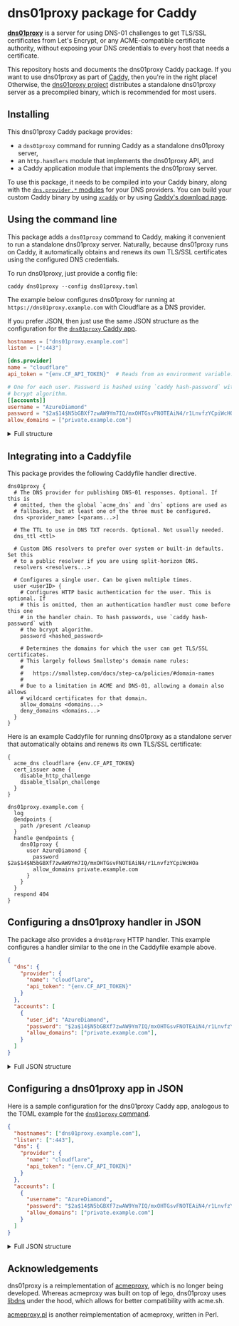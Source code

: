 # dns01proxy package for Caddy

[**dns01proxy**](https://github.com/liujed/dns01proxy) is a server for using
DNS-01 challenges to get TLS/SSL certificates from Let's Encrypt, or any
ACME-compatible certificate authority, without exposing your DNS credentials to
every host that needs a certificate.

This repository hosts and documents the dns01proxy Caddy package. If you want
to use dns01proxy as part of [Caddy](https://caddyserver.com/), then you're in
the right place! Otherwise, the [dns01proxy
project](https://github.com/liujed/dns01proxy) distributes a standalone
dns01proxy server as a precompiled binary, which is recommended for most users.

## Installing

This dns01proxy Caddy package provides:
* a `dns01proxy` command for running Caddy as a standalone dns01proxy server,
* an `http.handlers` module that implements the dns01proxy API, and
* a Caddy application module that implements the dns01proxy server.

To use this package, it needs to be compiled into your Caddy binary, along with
the [`dns.provider.*` modules](https://caddyserver.com/docs/modules/) for your
DNS providers. You can build your custom Caddy binary by using
[`xcaddy`](https://caddyserver.com/docs/build#xcaddy) or by using [Caddy's
download page](https://caddyserver.com/download).


## Using the command line

This package adds a `dns01proxy` command to Caddy, making it convenient to run
a standalone dns01proxy server. Naturally, because dns01proxy runs on Caddy, it
automatically obtains and renews its own TLS/SSL certificates using the
configured DNS credentials.

To run dns01proxy, just provide a config file:
```
caddy dns01proxy --config dns01proxy.toml
```

The example below configures dns01proxy for running at
`https://dns01proxy.example.com` with Cloudflare as a DNS provider.

If you prefer JSON, then just use the same JSON structure as the configuration
for the [`dns01proxy` Caddy app](#configuring-a-dns01proxy-app-in-json).

```toml
hostnames = ["dns01proxy.example.com"]
listen = [":443"]

[dns.provider]
name = "cloudflare"
api_token = "{env.CF_API_TOKEN}"  # Reads from an environment variable.

# One for each user. Password is hashed using `caddy hash-password` with the
# bcrypt algorithm.
[[accounts]]
username = "AzureDiamond"
password = "$2a$14$N5bGBXf7zwAW9Ym7IQ/mxOHTGsvFNOTEAiN4/r1LnvfzYCpiWcHOa"
allow_domains = ["private.example.com"]
```

<details>
<summary>Full structure</summary>

```toml
# The server's hostnames. Used for obtaining TLS/SSL certificates.
hostnames = ["<hostname>"]

# The sockets on which to listen.
listen = ["<ip_addr:port>"]

# Configures the set of trusted proxies, for accurate logging of client IP
# addresses. This must be an `http.ip_sources` Caddy module. See Caddy's module
# documentation at https://caddyserver.com/docs/modules/
#
# Note that Caddy documents its modules' options in JSON. You'll need to
# configure the module in TOML. For example, to configure
# `http.ip_sources.static`:
#
#     [trusted_proxies]
#     source = "static"
#     ranges = ["10.0.0.1", "192.168.0.1"]
#
[trusted_proxies]
source = "<module_name>"
# •••  # Module-specific configuration goes here.

[dns]
# The TTL to use in DNS TXT records. Optional. Not usually needed.
ttl = "<ttl>"  # e.g., "2m"

# Custom DNS resolvers to prefer over system or built-in defaults. Set this to
# a public resolver if you are using split-horizon DNS.
resolvers = ["<resolver>"]

# The DNS provider for publishing DNS-01 responses. This must be a
# `dns.providers` Caddy module. See Caddy's module documentation at
# https://caddyserver.com/docs/modules/
#
# Note that Caddy documents its modules' options in JSON. You'll need to
# configure the module in TOML. For example, to configure
# `dns.providers.cloudflare`:
#
#     [dns.provider]
#     name = "cloudflare"
#     api_token = "{env.CF_API_TOKEN}"  # Reads from an environment variable.
#
[dns.provider]
name = "<provider_name>"
# •••  # Module-specific configuration goes here.


# Configures HTTP basic authentication and the domains for which each user can
# get TLS/SSL certificates.
[[accounts]]
user_id = "<userID>"
password = "<hashed_password>"  # To hash passwords, use `caddy hash-password`.

# These largely follow Smallstep's domain name rules:
#
#   https://smallstep.com/docs/step-ca/policies/#domain-names
#
# Due to a limitation in ACME and DNS-01, allowing a domain also allows
# wildcard certificates for that domain.
allow_domains = ["<domain>"]
deny_domains = ["<domain>"]
```

</details>

## Integrating into a Caddyfile

This package provides the following Caddyfile handler directive.
```
dns01proxy {
  # The DNS provider for publishing DNS-01 responses. Optional. If this is
  # omitted, then the global `acme_dns` and `dns` options are used as
  # fallbacks, but at least one of the three must be configured.
  dns <provider_name> [<params...>]

  # The TTL to use in DNS TXT records. Optional. Not usually needed.
  dns_ttl <ttl>

  # Custom DNS resolvers to prefer over system or built-in defaults. Set this
  # to a public resolver if you are using split-horizon DNS.
  resolvers <resolvers...>

  # Configures a single user. Can be given multiple times.
  user <userID> {
    # Configures HTTP basic authentication for the user. This is optional. If
    # this is omitted, then an authentication handler must come before this one
    # in the handler chain. To hash passwords, use `caddy hash-password` with
    # the bcrypt algorithm.
    password <hashed_password>

    # Determines the domains for which the user can get TLS/SSL certificates.
    # This largely follows Smallstep's domain name rules:
    #
    #   https://smallstep.com/docs/step-ca/policies/#domain-names
    #
    # Due to a limitation in ACME and DNS-01, allowing a domain also allows
    # wildcard certificates for that domain.
    allow_domains <domains...>
    deny_domains <domains...>
  }
}
```

Here is an example Caddyfile for running dns01proxy as a standalone server that
automatically obtains and renews its own TLS/SSL certificate:
```
{
  acme_dns cloudflare {env.CF_API_TOKEN}
  cert_issuer acme {
    disable_http_challenge
    disable_tlsalpn_challenge
  }
}

dns01proxy.example.com {
  log
  @endpoints {
    path /present /cleanup
  }
  handle @endpoints {
    dns01proxy {
      user AzureDiamond {
        password $2a$14$N5bGBXf7zwAW9Ym7IQ/mxOHTGsvFNOTEAiN4/r1LnvfzYCpiWcHOa
        allow_domains private.example.com
      }
    }
  }
  respond 404
}
```

## Configuring a dns01proxy handler in JSON

The package also provides a `dns01proxy` HTTP handler. This example configures
a handler similar to the one in the Caddyfile example above.
```json
{
  "dns": {
    "provider": {
      "name": "cloudflare",
      "api_token": "{env.CF_API_TOKEN}"
    }
  },
  "accounts": [
    {
      "user_id": "AzureDiamond",
      "password": "$2a$14$N5bGBXf7zwAW9Ym7IQ/mxOHTGsvFNOTEAiN4/r1LnvfzYCpiWcHOa",
      "allow_domains": ["private.example.com"],
    }
  ]
}
```

<details>
<summary>Full JSON structure</summary>

```jsonc
{
  "dns": {
    // The DNS provider for publishing DNS-01 responses.
    "provider": {
      // a dns.providers module
      "name": "<provider_name>",
      // ••• 
    },

    // The TTL to use in DNS TXT records. Optional. Not usually needed.
    "ttl": "<ttl>",  // e.g., "2m"

    // Custom DNS resolvers to prefer over system or built-in defaults. Set
    // this to a public resolver if you are using split-horizon DNS.
    "resolvers": ["<resolver>"]
  },

  // Configures HTTP basic authentication (optional) and the domains for which
  // each user can get TLS/SSL certificates.
  //
  // Passwords are optional here. If they are omitted, then an authentication
  // handler must come before this one in the handler chain. To hash passwords,
  // use `caddy hash-password` with the bcrypt algorithm.
  "accounts": [
    {
      "user_id": "<userID>",
      "password": "<hashed_password>",
      "allow_domains": ["<domain>"],
      "deny_domains": ["<domain>"]
    }
  ]
}
```

</details>

## Configuring a dns01proxy app in JSON

Here is a sample configuration for the dns01proxy Caddy app, analogous to the
TOML example for the [`dns01proxy` command](#using-the-command-line).

```json
{
  "hostnames": ["dns01proxy.example.com"],
  "listen": [":443"],
  "dns": {
    "provider": {
      "name": "cloudflare",
      "api_token": "{env.CF_API_TOKEN}"
    }
  },
  "accounts": [
    {
      "username": "AzureDiamond",
      "password": "$2a$14$N5bGBXf7zwAW9Ym7IQ/mxOHTGsvFNOTEAiN4/r1LnvfzYCpiWcHOa",
      "allow_domains": ["private.example.com"]
    }
  ]
}
```

<details>
<summary>Full JSON structure</summary>

```jsonc
{
  // The server's hostnames. Used for obtaining TLS/SSL certificates.
  "hostnames": ["<hostname>"],

  // The sockets on which to listen.
  "listen": ["<ip_addr:port>"],

  // Configures the set of trusted proxies, for accurate logging of client IP
  // addresses.
  "trusted_proxies": {
    // an http.ip_sources module
    "source": "<module_name>",
    // •••
  },

  "dns": {
    // The DNS provider for publishing DNS-01 responses.
    "provider": {
      // A `dns.providers` module.
      "name": "<provider_name>",
      // ••• 
    },

    // The TTL to use in DNS TXT records. Optional. Not usually needed.
    "ttl": "<ttl>",  // e.g., "2m"

    // Custom DNS resolvers to prefer over system or built-in defaults. Set
    // this to a public resolver if you are using split-horizon DNS.
    "resolvers": ["<resolver>"]
  },

  // Configures HTTP basic authentication and the domains for which each user
  // can get TLS/SSL certificates.
  "accounts": [
    {
      "user_id": "<userID>",

      // To hash passwords, use `caddy hash-password`.
      "password": "<hashed_password>",

      // These largely follow Smallstep's domain name rules:
      //
      //   https://smallstep.com/docs/step-ca/policies/#domain-names
      //
      // Due to a limitation in ACME and DNS-01, allowing a domain also allows
      // wildcard certificates for that domain.
      "allow_domains": ["<domain>"],
      "deny_domains": ["<domain>"]
    }
  ]
}
```

</details>

## Acknowledgements

dns01proxy is a reimplementation of
[acmeproxy](https://github.com/mdbraber/acmeproxy/), which is no longer being
developed. Whereas acmeproxy was built on top of lego, dns01proxy uses
[libdns](https://github.com/libdns/libdns) under the hood, which allows for
better compatibility with acme.sh.

[acmeproxy.pl](https://github.com/madcamel/acmeproxy.pl) is another
reimplementation of acmeproxy, written in Perl.
